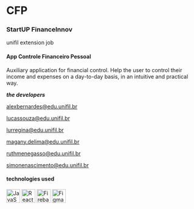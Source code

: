 # CFP
### StartUP FinanceInnov
unifil extension job

#### App Controle Financeiro Pessoal

 Auxiliary application for financial control. Help the user to control their income and expenses on a day-to-day basis, in an intuitive and practical way.

***the developers*** 

[alexbernardes@edu.unifil.br](mailto:alexbernardes@edu.unifil.br )

[lucassouza@edu.unifil.br](mailto:lucassouza@edu.unifil.br )

[lurregina@edu.unifil.br](mailto:lurregina@edu.unifil.br )

[magany.delima@edu.unifil.br](mailto:magany.delima@edu.unifil.br )

[ruthmenegasso@edu.unifil.br](mailto:ruthmenegasso@edu.unifil.br )

[simonenascimento@edu.unifil.br](mailto:simonenascimento@edu.unifil.br )

#### technologies used

<p align="left">
<a href="https://developer.mozilla.org/en-US/docs/Web/JavaScript" target="_blank" rel="noreferrer"><img src="https://raw.githubusercontent.com/danielcranney/readme-generator/main/public/icons/skills/javascript-colored.svg" width="36" height="36" alt="JavaScript" /></a>
<a href="https://reactjs.org/" target="_blank" rel="noreferrer"><img src="https://raw.githubusercontent.com/danielcranney/readme-generator/main/public/icons/skills/react-colored.svg" width="36" height="36" alt="React" /></a>
<a href="https://firebase.google.com/" target="_blank" rel="noreferrer"><img src="https://raw.githubusercontent.com/danielcranney/readme-generator/main/public/icons/skills/firebase-colored.svg" width="36" height="36" alt="Firebase" /></a>
<a href="https://www.figma.com/" target="_blank" rel="noreferrer"><img src="https://raw.githubusercontent.com/danielcranney/readme-generator/main/public/icons/skills/figma-colored.svg" width="36" height="36" alt="Figma" /></a>
</p>
